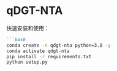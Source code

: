 


# qDGT-NTA

快速安装和使用：
```markdown
```bash
conda create -n qdgt-nta python=3.8 -y
conda activate qdgt-nta
pip install -r requirements.txt
python setup.py 
